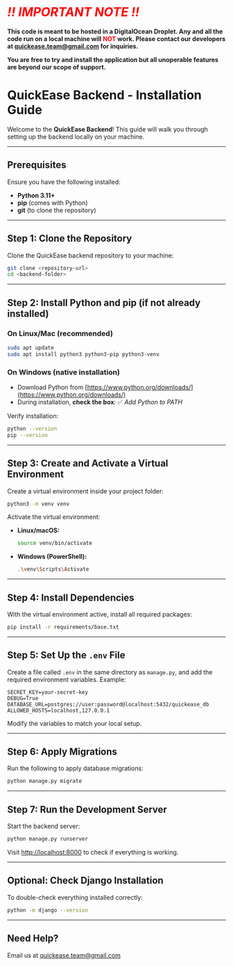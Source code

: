 # **<span style="color:red">_!! IMPORTANT NOTE !!_</span>**

**This code is meant to be hosted in a DigitalOcean Droplet. Any and all the code run on a local machine will <span style="color:red">NOT</span> work. Please contact our developers at quickease.team@gmail.com for inquiries.**

**You are free to try and install the application but all unoperable features are beyond our scope of support.**

# QuickEase Backend - Installation Guide

Welcome to the **QuickEase Backend**! This guide will walk you through setting up the backend locally on your machine.

---

## Prerequisites

Ensure you have the following installed:

- **Python 3.11+**
- **pip** (comes with Python)
- **git** (to clone the repository)

---

## Step 1: Clone the Repository

Clone the QuickEase backend repository to your machine:

```bash
git clone <repository-url>
cd <backend-folder>
```

---

## Step 2: Install Python and pip (if not already installed)

### On Linux/Mac (recommended)

```bash
sudo apt update
sudo apt install python3 python3-pip python3-venv
```

### On Windows (native installation)

- Download Python from [https://www.python.org/downloads/](https://www.python.org/downloads/)
- During installation, **check the box**: ✅ _Add Python to PATH_

Verify installation:

```bash
python --version
pip --version
```

---

## Step 3: Create and Activate a Virtual Environment

Create a virtual environment inside your project folder:

```bash
python3 -m venv venv
```

Activate the virtual environment:

- **Linux/macOS:**
  ```bash
  source venv/bin/activate
  ```
- **Windows (PowerShell):**
  ```bash
  .\venv\Scripts\Activate
  ```

---

## Step 4: Install Dependencies

With the virtual environment active, install all required packages:

```bash
pip install -r requirements/base.txt
```

---

## Step 5: Set Up the `.env` File

Create a file called `.env` in the same directory as `manage.py`, and add the required environment variables. Example:

```
SECRET_KEY=your-secret-key
DEBUG=True
DATABASE_URL=postgres://user:password@localhost:5432/quickease_db
ALLOWED_HOSTS=localhost,127.0.0.1
```

Modify the variables to match your local setup.

---

## Step 6: Apply Migrations

Run the following to apply database migrations:

```bash
python manage.py migrate
```

---

## Step 7: Run the Development Server

Start the backend server:

```bash
python manage.py runserver
```

Visit [http://localhost:8000](http://localhost:8000) to check if everything is working.

---

## Optional: Check Django Installation

To double-check everything installed correctly:

```bash
python -m django --version
```

---

## Need Help?

Email us at quickease.team@gmail.com
